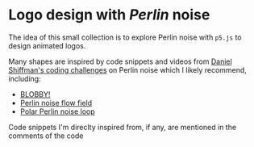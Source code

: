 # Logo design with _Perlin_ noise

The idea of this small collection is to explore Perlin noise with `p5.js` to design animated logos.  

Many shapes are inspired by code snippets and videos from [Daniel Shiffman's coding challenges](https://thecodingtrain.com/CodingChallenges/) on Perlin noise which I likely recommend, including:  

- [BLOBBY!](https://thecodingtrain.com/CodingChallenges/036-blobby.html)
- [Perlin noise flow field](https://thecodingtrain.com/CodingChallenges/024-perlinnoiseflowfield.html)
- [Polar Perlin noise loop](https://thecodingtrain.com/CodingChallenges/136.1-polar-perlin-noise-loops.html)

Code snippets I'm direclty inspired from, if any, are mentioned in the comments of the code
